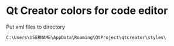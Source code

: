# Qt Creator colors for code editor

Put xml files to directory

`C:\Users\USERNAME\AppData\Roaming\QtProject\qtcreator\styles\`


